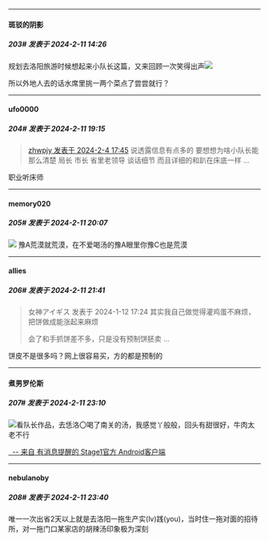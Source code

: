 
*****

####  斑驳的阴影  
##### 203#       发表于 2024-2-11 14:26

规划去洛阳旅游时候想起来小队长这篇，又来回顾一次笑得出声<img src="https://static.saraba1st.com/image/smiley/face2017/067.png" referrerpolicy="no-referrer">

所以外地人去的话水席里挑一两个菜点了尝尝就行？


*****

####  ufo0000  
##### 204#       发表于 2024-2-11 19:15

<blockquote><a href="httphttps://bbs.saraba1st.com/2b/forum.php?mod=redirect&amp;goto=findpost&amp;pid=63880751&amp;ptid=2167599" target="_blank">zhwpjy 发表于 2024-2-4 17:45</a>
说透露信息有点多的 要想想为啥小队长能那么清楚 局长 市长 省里老领导 谈话细节 而且详细的和趴在床底一样 ...</blockquote>
职业听床师


*****

####  memory020  
##### 205#       发表于 2024-2-11 20:07

<img src="https://static.saraba1st.com/image/smiley/face2017/067.png" referrerpolicy="no-referrer"> 豫A荒漠就荒漠，在不爱喝汤的豫A眼里你豫C也是荒漠


*****

####  allies  
##### 206#       发表于 2024-2-11 21:41

<blockquote>女神アイギス 发表于 2024-1-12 17:24
其实我自己做觉得灌鸡蛋不麻烦，把饼做成能涨起来麻烦

会了和手抓饼差不多，只是没有预制饼胚卖 ...</blockquote>
饼皮不是很多吗？网上很容易买，方的都是预制的


*****

####  煮男罗伦斯  
##### 207#       发表于 2024-2-11 23:10

<img src="https://static.saraba1st.com/image/smiley/face2017/037.png" referrerpolicy="no-referrer">看队长作品，去恁洛〇喝了南关的汤，我感觉丫般般，回头有甜很好，牛肉太老不行

[  -- 来自 有消息提醒的 Stage1官方 Android客户端](https://www.coolapk.com/apk/140634)


*****

####  nebulanoby  
##### 208#       发表于 2024-2-11 23:40

唯一一次出省2天以上就是去洛阳一拖生产实(lv)践(you)，当时住一拖对面的招待所，对一拖门口某家店的胡辣汤印象极为深刻

